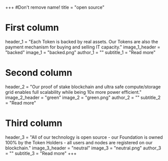 +++
#Don't remove name!
title = "open source"



# First column
header_1 = "Each Token is backed by real assets. Our Tokens are also the payment mechanism for  buying and selling IT capacity."
image_1_header = "backed"
image_1 = "backed.png"
author_1 = ""
subtitle_1 = "Read more"

# Second column
header_2 = "Our proof of stake blockchain and ultra safe compute/storage grid enables full scalability while being 10x more power efficient."
image_2_header = "green"
image_2 = "green.png"
author_2 = ""
subtitle_2 = "Read more"

# Third column

header_3 = "All of our technology is open source - our Foundation is owned 100% by the Token Holders - all users and nodes are registered on our blockchain."
image_3_header = "neutral"
image_3 = "neutral.png"
author_3 = ""
subtitle_3 = "Read more"
+++
